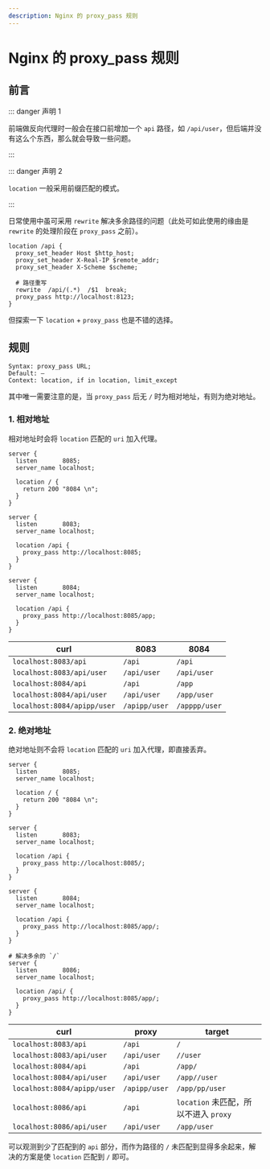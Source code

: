 ```yaml
---
description: Nginx 的 proxy_pass 规则
---
```


# Nginx 的 proxy_pass 规则

## 前言

::: danger 声明 1

前端做反向代理时一般会在接口前增加一个 `api` 路径，如 `/api/user`，但后端并没有这么个东西，那么就会导致一些问题。

:::

::: danger 声明 2

`location` 一般采用前缀匹配的模式。

:::

日常使用中虽可采用 `rewrite` 解决多余路径的问题（此处可如此使用的缘由是 `rewrite` 的处理阶段在 `proxy_pass` 之前）。

```nginx
location /api {   
  proxy_set_header Host $http_host;
  proxy_set_header X-Real-IP $remote_addr;
  proxy_set_header X-Scheme $scheme;

  # 路径重写
  rewrite  /api/(.*)  /$1  break;
  proxy_pass http://localhost:8123;
}
```

但探索一下 `location` + `proxy_pass` 也是不错的选择。

## 规则

```nginx
Syntax: proxy_pass URL;
Default: —
Context: location, if in location, limit_except
```

其中唯一需要注意的是，当 `proxy_pass` 后无 `/` 时为相对地址，有则为绝对地址。

### 1. 相对地址

相对地址时会将 `location` 匹配的 `uri` 加入代理。

```nginx
server {
  listen       8085;
  server_name localhost;

  location / {
    return 200 "8084 \n";
  }
}

server {
  listen       8083;
  server_name localhost;

  location /api {
    proxy_pass http://localhost:8085;
  }
}

server {
  listen       8084;
  server_name localhost;

  location /api {
    proxy_pass http://localhost:8085/app;
  }
}
```

| curl                        | 8083          | 8084          |
| --------------------------- | ------------- | ------------- |
| `localhost:8083/api`        | `/api`        | `/api`        |
| `localhost:8083/api/user`   | `/api/user`   | `/api/user`   |
| `localhost:8084/api`        | `/api`        | `/app`        |
| `localhost:8084/api/user`   | `/api/user`   | `/app/user`   |
| `localhost:8084/apipp/user` | `/apipp/user` | `/apppp/user` |

### 2. 绝对地址

绝对地址则不会将 `location` 匹配的 `uri` 加入代理，即直接丢弃。

```nginx
server {
  listen       8085;
  server_name localhost;

  location / {
    return 200 "8084 \n";
  }
}

server {
  listen       8083;
  server_name localhost;

  location /api {
    proxy_pass http://localhost:8085/;
  }
}

server {
  listen       8084;
  server_name localhost;

  location /api {
    proxy_pass http://localhost:8085/app/;
  }
}

# 解决多余的 `/`
server {
  listen       8086;
  server_name localhost;

  location /api/ {
    proxy_pass http://localhost:8085/app/;
  }
}
```

| curl                        | proxy         | target                                |
| --------------------------- | ------------- | ------------------------------------- |
| `localhost:8083/api`        | `/api`        | `/`                                   |
| `localhost:8083/api/user`   | `/api/user`   | `//user`                              |
| `localhost:8084/api`        | `/api`        | `/app/`                               |
| `localhost:8084/api/user`   | `/api/user`   | `/app//user`                          |
| `localhost:8084/apipp/user` | `/apipp/user` | `/app/pp/user`                        |
| `localhost:8086/api`        | `/api`        | `location` 未匹配，所以不进入 `proxy` |
| `localhost:8086/api/user`   | `/api/user`   | `/app/user`                           |

可以观测到少了匹配到的 `api` 部分，而作为路径的 `/` 未匹配到显得多余起来，解决的方案是使 `location` 匹配到 `/` 即可。
